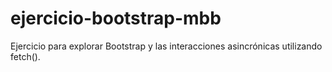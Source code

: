 ﻿# ejercicio-bootstrap-mbb
 Ejercicio para explorar Bootstrap y las interacciones asincrónicas utilizando fetch().

